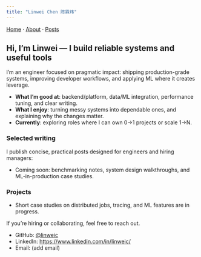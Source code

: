 ```yaml
---
title: "Linwei Chen 陈霖炜"
---
```


[Home](/) · [About](/about/) · [Posts](/posts/)

## Hi, I’m Linwei — I build reliable systems and useful tools

I’m an engineer focused on pragmatic impact: shipping production-grade systems, improving developer workflows, and applying ML where it creates leverage.

- **What I’m good at**: backend/platform, data/ML integration, performance tuning, and clear writing.
- **What I enjoy**: turning messy systems into dependable ones, and explaining why the changes matter.
- **Currently**: exploring roles where I can own 0→1 projects or scale 1→N.

### Selected writing
I publish concise, practical posts designed for engineers and hiring managers:
- Coming soon: benchmarking notes, system design walkthroughs, and ML-in-production case studies.

### Projects
- Short case studies on distributed jobs, tracing, and ML features are in progress.

If you’re hiring or collaborating, feel free to reach out.

- GitHub: [@linweic](https://github.com/linweic)
- LinkedIn: https://www.linkedin.com/in/linweic/
- Email: (add email)
